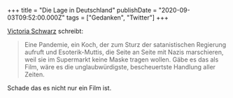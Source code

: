+++
title = "Die Lage in Deutschland"
publishDate = "2020-09-03T09:52:00.000Z"
tags = ["Gedanken", "Twitter"]
+++

[Victoria Schwarz](https://twitter.com/VictoriaHamburg/status/1299732755325038599) schreibt:

> Eine Pandemie, ein Koch, der zum Sturz der satanistischen Regierung aufruft und Esoterik-Muttis, die Seite an Seite mit Nazis marschieren, weil sie im Supermarkt keine Maske tragen wollen. Gäbe es das als Film, wäre es die unglaubwürdigste, bescheuertste Handlung aller Zeiten.

Schade das es nicht nur ein Film ist.

<!--more-->